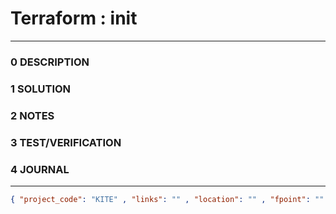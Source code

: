# Terraform : init

--------------------------------

### 0 DESCRIPTION

### 1 SOLUTION

### 2 NOTES

### 3 TEST/VERIFICATION

### 4 JOURNAL

--------------------------------

```json
{ "project_code": "KITE" , "links": "" , "location": "" , "fpoint": "" }
```
